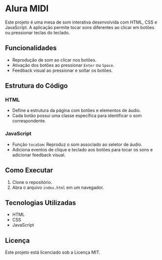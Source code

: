 # Alura MIDI

Este projeto é uma mesa de som interativa desenvolvida com HTML, CSS e JavaScript. A aplicação permite tocar sons diferentes ao clicar em botões ou pressionar teclas do teclado.

## Funcionalidades

- Reprodução de som ao clicar nos botões.
- Ativação dos botões ao pressionar `Enter` ou `Space`.
- Feedback visual ao pressionar e soltar os botões.

## Estrutura do Código

### HTML

- Define a estrutura da página com botões e elementos de áudio.
- Cada botão possui uma classe específica para identificar o som correspondente.

### JavaScript

- Função `tocaSom`: Reproduz o som associado ao seletor de áudio.
- Adiciona eventos de clique e teclado aos botões para tocar os sons e adicionar feedback visual.

## Como Executar

1. Clone o repositório.
2. Abra o arquivo `index.html` em um navegador.

## Tecnologias Utilizadas

- HTML
- CSS
- JavaScript

## Licença

Este projeto está licenciado sob a Licença MIT.
